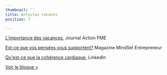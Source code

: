 ```yaml
---
thumbnail: ''
title: Articles récents
position: 7

---
```

[L'importance des vacances](https://journalactionpme.com/2020/06/pourquoi-prendre-des-vacances-est-il-plus-important-quon-le-pense-un-cas-vecu/?mc_cid=c88e42d3e9&mc_eid=76a324a72b), Journal Action PME

[Est-ce que vos pensées vous supportent?](https://mindset-entrepreneur.com/est-ce-que-vos-pensees-vous-supportent/?fbclid=IwAR00bLPIKKzwe1cd4kdeIT-uriQzxDfG_RR9dD-dhQSReQu-Mjo5RkKqp5w) Magazine MindSet Entrepreneur

[Qu'est-ce que la cohérence cardiaque](http://bit.ly/Def_CoherenceCardiaque), LinkedIn

<a href="/blogue">Voir le blogue ></a>